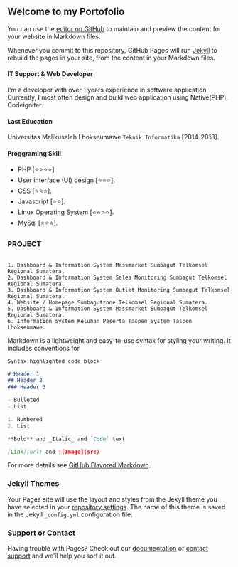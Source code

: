 ## Welcome to my Portofolio

You can use the [editor on GitHub](https://github.com/yulisafrizall/yulisafrizall.github.io/edit/master/README.md) to maintain and preview the content for your website in Markdown files.

Whenever you commit to this repository, GitHub Pages will run [Jekyll](https://jekyllrb.com/) to rebuild the pages in your site, from the content in your Markdown files.

#### IT Support & Web Developer
I'm a developer with over 1 years experience in software application. Currently, I most often design and build web application using Native(PHP), Codeigniter.

#### Last Education
Universitas Malikusaleh Lhokseumawe 
`Teknik Informatika` [2014-2018].

#### Proggraming Skill
- PHP [⭐⭐⭐⭐].
- User interface (UI) design [⭐⭐⭐].
- CSS [⭐⭐⭐].
- Javascript [⭐⭐].
- Linux Operating System [⭐⭐⭐⭐].
- MySql [⭐⭐⭐].

### PROJECT
```

1. Dashboard & Information System Massmarket Sumbagut Telkomsel Regional Sumatera.
2. Dashboard & Information System Sales Monitoring Sumbagut Telkomsel Regional Sumatera.
3. Dashboard & Information System Outlet Monitoring Sumbagut Telkomsel Regional Sumatera.
4. Website / Homepage Sumbagutzone Telkomsel Regional Sumatera.
5. Dashboard & Information System Massmarket Sumbagut Telkomsel Regional Sumatera.
6. Information System Keluhan Peserta Taspen System Taspen Lhokseumawe.
```


Markdown is a lightweight and easy-to-use syntax for styling your writing. It includes conventions for

```markdown
Syntax highlighted code block

# Header 1
## Header 2
### Header 3

- Bulleted
- List

1. Numbered
2. List

**Bold** and _Italic_ and `Code` text

[Link](url) and ![Image](src)
```

For more details see [GitHub Flavored Markdown](https://guides.github.com/features/mastering-markdown/).

### Jekyll Themes

Your Pages site will use the layout and styles from the Jekyll theme you have selected in your [repository settings](https://github.com/yulisafrizall/yulisafrizall.github.io/settings). The name of this theme is saved in the Jekyll `_config.yml` configuration file.

### Support or Contact

Having trouble with Pages? Check out our [documentation](https://help.github.com/categories/github-pages-basics/) or [contact support](https://github.com/contact) and we’ll help you sort it out.
